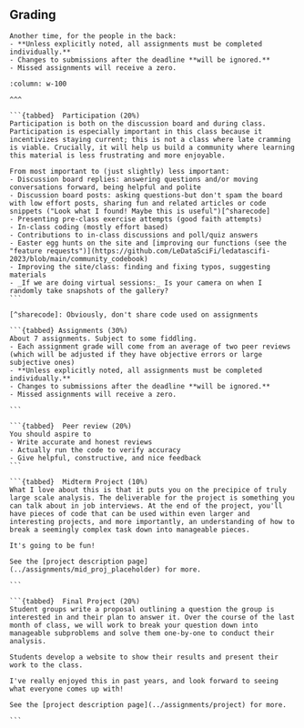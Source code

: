 ## Grading

```{warning}
Another time, for the people in the back:
- **Unless explicitly noted, all assignments must be completed individually.** 
- Changes to submissions after the deadline **will be ignored.**
- Missed assignments will receive a zero. 
```

````{panels}
:column: w-100 

^^^

```{tabbed}  Participation (20%)
Participation is both on the discussion board and during class. Participation is especially important in this class because it incentivizes staying current; this is not a class where late cramming is viable. Crucially, it will help us build a community where learning this material is less frustrating and more enjoyable.

From most important to (just slightly) less important:
- Discussion board replies: answering questions and/or moving conversations forward, being helpful and polite
- Discussion board posts: asking questions-but don't spam the board with low effort posts, sharing fun and related articles or code snippets ("Look what I found! Maybe this is useful")[^sharecode]
- Presenting pre-class exercise attempts (good faith attempts)
- In-class coding (mostly effort based)
- Contributions to in-class discussions and poll/quiz answers
- Easter egg hunts on the site and [improving our functions (see the "feature requests")](https://github.com/LeDataSciFi/ledatascifi-2023/blob/main/community_codebook)
- Improving the site/class: finding and fixing typos, suggesting materials
- _If we are doing virtual sessions:_ Is your camera on when I randomly take snapshots of the gallery? 
```

[^sharecode]: Obviously, don't share code used on assignments

```{tabbed} Assignments (30%)
About 7 assignments. Subject to some fiddling. 
- Each assignment grade will come from an average of two peer reviews (which will be adjusted if they have objective errors or large subjective ones)
- **Unless explicitly noted, all assignments must be completed individually.**
- Changes to submissions after the deadline **will be ignored.**
- Missed assignments will receive a zero. 

```

```{tabbed}  Peer review (20%)
You should aspire to 
- Write accurate and honest reviews
- Actually run the code to verify accuracy
- Give helpful, constructive, and nice feedback
```

```{tabbed}  Midterm Project (10%)
What I love about this is that it puts you on the precipice of truly large scale analysis. The deliverable for the project is something you can talk about in job interviews. At the end of the project, you'll have pieces of code that can be used within even larger and interesting projects, and more importantly, an understanding of how to break a seemingly complex task down into manageable pieces. 

It's going to be fun! 

See the [project description page](../assignments/mid_proj_placeholder) for more. 

```

```{tabbed}  Final Project (20%)
Student groups write a proposal outlining a question the group is interested in and their plan to answer it. Over the course of the last month of class, we will work to break your question down into manageable subproblems and solve them one-by-one to conduct their analysis. 

Students develop a website to show their results and present their work to the class. 

I've really enjoyed this in past years, and look forward to seeing what everyone comes up with! 

See the [project description page](../assignments/project) for more. 

```
````



